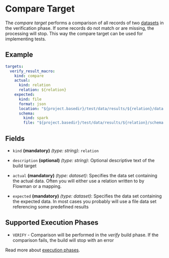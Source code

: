 # Compare Target

The *compare target* performs a comparison of all records of two [datasets](../dataset/index.md) in the verification
phase. If some records do not match or are missing, the processing will stop. This way the compare target can be
used for implementing tests.

## Example
```yaml
targets:
  verify_result_macro:
    kind: compare
    actual:
      kind: relation
      relation: ${relation}
    expected:
      kind: file
      format: json
      location: "${project.basedir}/test/data/results/${relation}/data.json"
      schema:
        kind: spark
        file: "${project.basedir}/test/data/results/${relation}/schema.json"
```

## Fields

* `kind` **(mandatory)** *(type: string)*: `relation`

* `description` **(optional)** *(type: string)*:
  Optional descriptive text of the build target

* `actual` **(mandatory)** *(type: dataset)*: 
Specifies the data set containing the actual data. Often you will either use a relation written to by Flowman or
a mapping. 

* `expected` **(mandatory)** *(type: dataset)*: 
Specifies the data set containing the expected data. In most cases you probably will use a file data set referencing
some predefined results

## Supported Execution Phases
* `VERIFY` - Comparison will be performed in the *verify* build phase. If the comparison fails, the build will stop
with an error

Read more about [execution phases](../../lifecycle.md).
